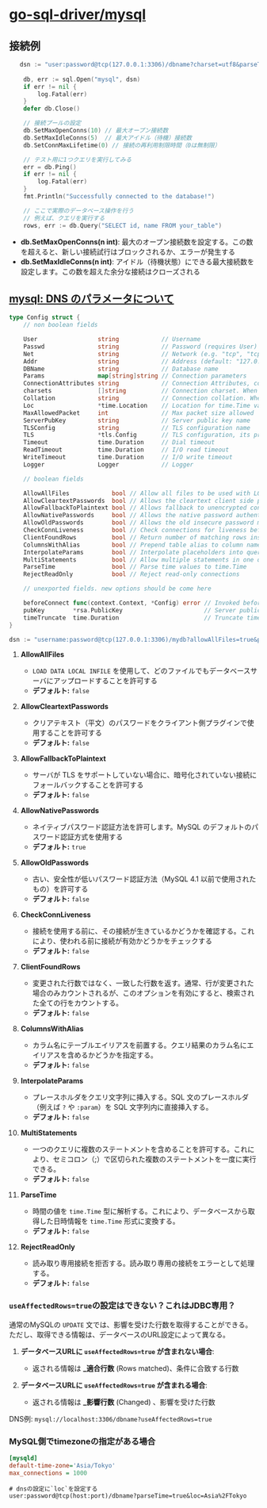 # [go-sql-driver/mysql](https://github.com/go-sql-driver/mysql)

## 接続例

```go
   dsn := "user:password@tcp(127.0.0.1:3306)/dbname?charset=utf8&parseTime=True&loc=Local"
    
    db, err := sql.Open("mysql", dsn)
    if err != nil {
        log.Fatal(err)
    }
    defer db.Close()

    // 接続プールの設定
    db.SetMaxOpenConns(10) // 最大オープン接続数
    db.SetMaxIdleConns(5)  // 最大アイドル（待機）接続数
    db.SetConnMaxLifetime(0) // 接続の再利用制限時間（0は無制限）

    // テスト用に1つクエリを実行してみる
    err = db.Ping()
    if err != nil {
        log.Fatal(err)
    }
    fmt.Println("Successfully connected to the database!")

    // ここで実際のデータベース操作を行う
    // 例えば、クエリを実行する
    rows, err := db.Query("SELECT id, name FROM your_table")
```

- **db.SetMaxOpenConns(n int)**:
  最大のオープン接続数を設定する。この数を超えると、新しい接続試行はブロックされるか、エラーが発生する
- **db.SetMaxIdleConns(n int)**:
  アイドル（待機状態）にできる最大接続数を設定します。この数を超えた余分な接続はクローズされる

## [mysql: DNS のパラメータについて](https://github.com/go-sql-driver/mysql/blob/00dc21a6243c02c1a84fc82d08a821c08fde4053/dsn.go#L37-L79)

```go
type Config struct {
    // non boolean fields

    User                 string            // Username
    Passwd               string            // Password (requires User)
    Net                  string            // Network (e.g. "tcp", "tcp6", "unix". default: "tcp")
    Addr                 string            // Address (default: "127.0.0.1:3306" for "tcp" and "/tmp/mysql.sock" for "unix")
    DBName               string            // Database name
    Params               map[string]string // Connection parameters
    ConnectionAttributes string            // Connection Attributes, comma-delimited string of user-defined "key:value" pairs
    charsets             []string          // Connection charset. When set, this will be set in SET NAMES <charset> query
    Collation            string            // Connection collation. When set, this will be set in SET NAMES <charset> COLLATE <collation> query
    Loc                  *time.Location    // Location for time.Time values
    MaxAllowedPacket     int               // Max packet size allowed
    ServerPubKey         string            // Server public key name
    TLSConfig            string            // TLS configuration name
    TLS                  *tls.Config       // TLS configuration, its priority is higher than TLSConfig
    Timeout              time.Duration     // Dial timeout
    ReadTimeout          time.Duration     // I/O read timeout
    WriteTimeout         time.Duration     // I/O write timeout
    Logger               Logger            // Logger

    // boolean fields

    AllowAllFiles            bool // Allow all files to be used with LOAD DATA LOCAL INFILE
    AllowCleartextPasswords  bool // Allows the cleartext client side plugin
    AllowFallbackToPlaintext bool // Allows fallback to unencrypted connection if server does not support TLS
    AllowNativePasswords     bool // Allows the native password authentication method
    AllowOldPasswords        bool // Allows the old insecure password method
    CheckConnLiveness        bool // Check connections for liveness before using them
    ClientFoundRows          bool // Return number of matching rows instead of rows changed
    ColumnsWithAlias         bool // Prepend table alias to column names
    InterpolateParams        bool // Interpolate placeholders into query string
    MultiStatements          bool // Allow multiple statements in one query
    ParseTime                bool // Parse time values to time.Time
    RejectReadOnly           bool // Reject read-only connections

    // unexported fields. new options should be come here

    beforeConnect func(context.Context, *Config) error // Invoked before a connection is established
    pubKey        *rsa.PublicKey                       // Server public key
    timeTruncate  time.Duration                        // Truncate time.Time values to the specified duration
}
```

```go
dsn := "username:password@tcp(127.0.0.1:3306)/mydb?allowAllFiles=true&parseTime=true"
```

1. **AllowAllFiles**

   - `LOAD DATA LOCAL INFILE` を使用して、どのファイルでもデータベースサーバにアップロードすることを許可する
   - **デフォルト:** `false`

2. **AllowCleartextPasswords**

   - クリアテキスト（平文）のパスワードをクライアント側プラグインで使用することを許可する
   - **デフォルト:** `false`

3. **AllowFallbackToPlaintext**

   - サーバが TLS をサポートしていない場合に、暗号化されていない接続にフォールバックすることを許可する
   - **デフォルト:** `false`

4. **AllowNativePasswords**

   - ネイティブパスワード認証方法を許可します。MySQL のデフォルトのパスワード認証方式を使用する
   - **デフォルト:** `true`

5. **AllowOldPasswords**

   - 古い、安全性が低いパスワード認証方法（MySQL 4.1 以前で使用されたもの）を許可する
   - **デフォルト:** `false`

6. **CheckConnLiveness**

   - 接続を使用する前に、その接続が生きているかどうかを確認する。これにより、使われる前に接続が有効かどうかをチェックする
   - **デフォルト:** `false`

7. **ClientFoundRows**

   - 変更された行数ではなく、一致した行数を返す。通常、行が変更された場合のみカウントされるが、このオプションを有効にすると、検索された全ての行をカウントする。
   - **デフォルト:** `false`

8. **ColumnsWithAlias**

   - カラム名にテーブルエイリアスを前置する。クエリ結果のカラム名にエイリアスを含めるかどうかを指定する。
   - **デフォルト:** `false`

9. **InterpolateParams**

   - プレースホルダをクエリ文字列に挿入する。SQL 文のプレースホルダ（例えば `?` や `:param`）を SQL 文字列内に直接挿入する。
   - **デフォルト:** `false`

10. **MultiStatements**

    - 一つのクエリに複数のステートメントを含めることを許可する。これにより、セミコロン（;）で区切られた複数のステートメントを一度に実行できる。
    - **デフォルト:** `false`

11. **ParseTime**

    - 時間の値を `time.Time` 型に解析する。これにより、データベースから取得した日時情報を `time.Time` 形式に変換する。
    - **デフォルト:** `false`

12. **RejectReadOnly**
    - 読み取り専用接続を拒否する。読み取り専用の接続をエラーとして処理する。
    - **デフォルト:** `false`

### `useAffectedRows=true`の設定はできない？これはJDBC専用？

通常のMySQLの `UPDATE` 文では、影響を受けた行数を取得することができる。ただし、取得できる情報は、データベースのURL設定によって異なる。

1. **データベースURLに `useAffectedRows=true` が含まれない場合**:
   - 返される情報は **_適合行数** (Rows matched)、条件に合致する行数

2. **データベースURLに `useAffectedRows=true` が含まれる場合**:
   - 返される情報は **_影響行数** (Changed) 、影響を受けた行数

DNS例: `mysql://localhost:3306/dbname?useAffectedRows=true`

### MySQL側でtimezoneの指定がある場合

```ini
[mysqld]
default-time-zone='Asia/Tokyo'
max_connections = 1000
```

```dns
# dnsの設定に`loc`を設定する
user:password@tcp(host:port)/dbname?parseTime=true&loc=Asia%2FTokyo
```
